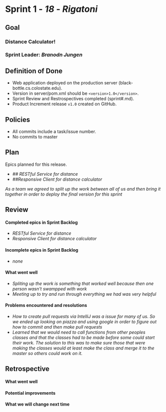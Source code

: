 # Sprint 1 - *18* - *Rigatoni*

## Goal

### Distance Calculator!
### Sprint Leader: *Branodn Jungen*

## Definition of Done

* Web application deployed on the production server (black-bottle.cs.colostate.edu).
* Version in server/pom.xml should be `<version>1.0</version>`.
* Sprint Review and Restrospectives completed (sprint#.md).
* Product Increment release `v1.0` created on GitHub.

## Policies

* All commits include a task/issue number.
* No commits to master

## Plan

Epics planned for this release.

* *## RESTful Service for distance*
* *##Responsive Client for distance calculator*

*As a team we agreed to split up the work between all of us and then bring it together in order to deploy the final version for this sprint*


## Review

#### Completed epics in Sprint Backlog 
* *RESTful Service for distance*
* *Responsive Client for distance calculator*

#### Incomplete epics in Sprint Backlog 
* *none*

#### What went well
* *Spliting up the work is something that worked well because then one person wasn't swampped with work*
* *Meeting up to try and run through everything we had was very helpful*

#### Problems encountered and resolutions
* *How to create pull requests via IntelliJ was a issue for many of us. So we ended up looking on piazza and using google in order to figure out how to commit and then make pull requests*
* *Learned that we would need to call functions from other peoples classes and that the classes had to be made before some could start their work. The solution to this was to make sure those that were making the classes would at least make the class and merge it to the master so others could work on it.*

## Retrospective

#### What went well

#### Potential improvements

#### What we will change next time
